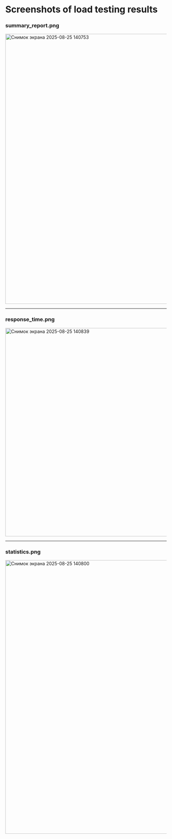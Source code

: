 # Screenshots of load testing results

### summary_report.png
<img width="1826" height="840" alt="Снимок экрана 2025-08-25 140753" src="https://github.com/user-attachments/assets/5b2b3ff5-743e-4522-909e-144b407ced30" />


---

### response_time.png
<img width="1470" height="648" alt="Снимок экрана 2025-08-25 140839" src="https://github.com/user-attachments/assets/910ec967-354d-452c-bccf-de92d223f00b" />

---

### statistics.png
<img width="1501" height="851" alt="Снимок экрана 2025-08-25 140800" src="https://github.com/user-attachments/assets/829d7dfb-4ce9-4f35-b3b6-89bae958d5d4" />
